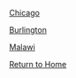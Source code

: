 [Chicago](https://github.com/Ian8VT/Ian8VT.github.io/blob/master/QGIS/Lab%201/chicago_lab.md)

[Burlington](https://github.com/Ian8VT/Ian8VT.github.io/blob/master/QGIS/Lab%202/burlington_lab.md)

[Malawi](https://github.com/Ian8VT/Ian8VT.github.io/blob/master/QGIS/Lab%208/index.md)

[Return to Home](https://github.com/Ian8VT/Ian8VT.github.io/blob/master/index.md)
